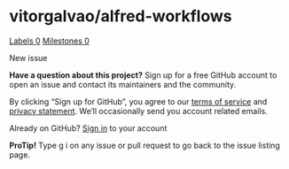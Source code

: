 # vitorgalvao/alfred-workflows

 [Labels 0](https://github.com/vitorgalvao/alfred-workflows/labels) [Milestones 0](https://github.com/vitorgalvao/alfred-workflows/milestones)

 New issue

 **Have a question about this project?** Sign up for a free GitHub account to open an issue and contact its maintainers and the community.

By clicking “Sign up for GitHub”, you agree to our [terms of service](https://docs.github.com/terms) and [privacy statement](https://docs.github.com/privacy). We’ll occasionally send you account related emails.

 Already on GitHub? [Sign in](https://github.com/login?return_to=%2Fvitorgalvao%2Falfred-workflows%2Fissues%2Fnew) to your account

**ProTip!** Type g i on any issue or pull request to go back to the issue listing page.

